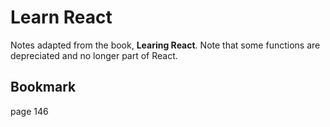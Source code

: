 # Learn React
Notes adapted from the book, __Learing React__. Note that some functions are depreciated and no longer part of React.

## Bookmark
page 146